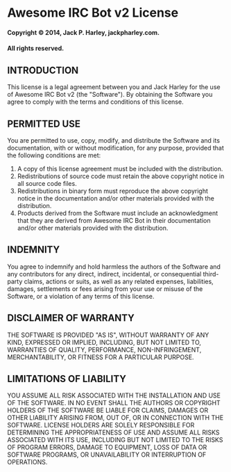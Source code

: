 # Awesome IRC Bot v2 License
#### Copyright © 2014, Jack P. Harley, jackpharley.com.
#### All rights reserved.

INTRODUCTION
-------------
This license is a legal agreement between you and Jack Harley for the use
of Awesome IRC Bot v2 (the "Software").  By obtaining the Software you
agree to comply with the terms and conditions of this license.

PERMITTED USE
-------------
You are permitted to use, copy, modify, and distribute the Software and its
documentation, with or without modification, for any purpose, provided that
the following conditions are met:

1. A copy of this license agreement must be included with the distribution.
2. Redistributions of source code must retain the above copyright notice in
   all source code files.
3. Redistributions in binary form must reproduce the above copyright notice
   in the documentation and/or other materials provided with the distribution.
4. Products derived from the Software must include an acknowledgment that
   they are derived from Awesome IRC Bot in their documentation and/or other
   materials provided with the distribution.

INDEMNITY
-------------
You agree to indemnify and hold harmless the authors of the Software and
any contributors for any direct, indirect, incidental, or consequential
third-party claims, actions or suits, as well as any related expenses,
liabilities, damages, settlements or fees arising from your use or misuse
of the Software, or a violation of any terms of this license.

DISCLAIMER OF WARRANTY
-------------
THE SOFTWARE IS PROVIDED "AS IS", WITHOUT WARRANTY OF ANY KIND, EXPRESSED OR
IMPLIED, INCLUDING, BUT NOT LIMITED TO, WARRANTIES OF QUALITY, PERFORMANCE,
NON-INFRINGEMENT, MERCHANTABILITY, OR FITNESS FOR A PARTICULAR PURPOSE.

LIMITATIONS OF LIABILITY
-------------
YOU ASSUME ALL RISK ASSOCIATED WITH THE INSTALLATION AND USE OF THE SOFTWARE.
IN NO EVENT SHALL THE AUTHORS OR COPYRIGHT HOLDERS OF THE SOFTWARE BE LIABLE
FOR CLAIMS, DAMAGES OR OTHER LIABILITY ARISING FROM, OUT OF, OR IN CONNECTION
WITH THE SOFTWARE. LICENSE HOLDERS ARE SOLELY RESPONSIBLE FOR DETERMINING THE
APPROPRIATENESS OF USE AND ASSUME ALL RISKS ASSOCIATED WITH ITS USE, INCLUDING
BUT NOT LIMITED TO THE RISKS OF PROGRAM ERRORS, DAMAGE TO EQUIPMENT, LOSS OF
DATA OR SOFTWARE PROGRAMS, OR UNAVAILABILITY OR INTERRUPTION OF OPERATIONS.